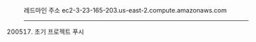 

레드마인 주소
ec2-3-23-165-203.us-east-2.compute.amazonaws.com

-----------------------------------------

200517. 초기 프로젝트 푸시


